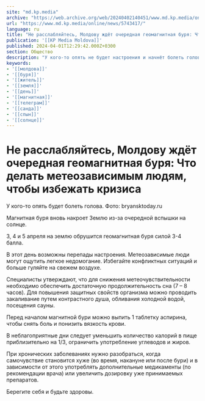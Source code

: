 ```yaml
---
site: "md.kp.media"
archive: "https://web.archive.org/web/20240402140451/www.md.kp.media/online/news/5743417/"
url: "https://www.md.kp.media/online/news/5743417/"
language: ru
title: "Не расслабляйтесь, Молдову ждёт очередная геомагнитная буря: Что делать метеозависимым людям, чтобы избежать кризиса"
publication: '[[KP Media Moldova]]'
published: 2024-04-01T12:29:42.000Z+0300
section: Общество
description: "У кого-то опять не будет настроения и начнёт болеть голова"
keywords:
- '[[молдова]]'
- '[[буря]]'
- '[[житель]]'
- '[[земля]]'
- '[[день]]'
- '[[магнитная]]'
- '[[телеграм]]'
- '[[санда]]'
- '[[спын]]'
- '[[солнце]]'
---
```


# Не расслабляйтесь, Молдову ждёт очередная геомагнитная буря: Что делать метеозависимым людям, чтобы избежать кризиса

У кого-то опять будет болеть голова. Фото: bryansktoday.ru

Магнитная буря вновь накроет Землю из-за очередной вспышки на солнце.

3, 4 и 5 апреля на землю обрушится геомагнитная буря силой 3-4 балла.

В этот день возможны перепады настроения. Метеозависимые люди могут ощутить легкое недомогание. Избегайте конфликтных ситуаций и больше гуляйте на свежем воздухе.

Специалисты утверждают, что для снижения метеочувствительности необходимо обеспечить достаточную продолжительность сна (7 – 8 часов). Для повышения защитных свойств организма можно проводить закаливание путем контрастного душа, обливания холодной водой, посещения сауны.

Перед началом магнитной бури можно выпить 1 таблетку аспирина, чтобы снять боль и понизить вязкость крови.

В неблагоприятные дни следует уменьшить количество калорий в пище приблизительно на 1/3, ограничить употребление углеводов и жиров.

При хронических заболеваниях нужно разобраться, когда самочувствие становится хуже (во время, накануне или после бури) и в зависимости от этого употреблять дополнительные медикаменты (по рекомендации врача) или увеличить дозировку уже принимаемых препаратов.

Берегите себя и будьте здоровы.